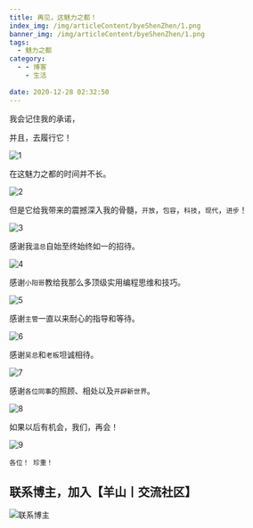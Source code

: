 ```yaml
---
title: 再见，这魅力之都！
index_img: /img/articleContent/byeShenZhen/1.png
banner_img: /img/articleContent/byeShenZhen/1.png
tags:
  - 魅力之都
category:
  - - 博客
    - 生活
 
date: 2020-12-28 02:32:50
---
```


我会记住我的承诺，

并且，去履行它！

<!-- more -->

![1](/img/articleContent/byeShenZhen/1.png)

在这魅力之都的时间并不长。

![2](/img/articleContent/byeShenZhen/2.png)

但是它给我带来的震撼深入我的骨髓，`开放`，`包容`，`科技`，`现代`，`进步`！

![3](/img/articleContent/byeShenZhen/3.png)

感谢我`温总`自始至终始终如一的招待。

![4](/img/articleContent/byeShenZhen/4.png)

感谢`小阳哥`教给我那么多顶级实用编程思维和技巧。

![5](/img/articleContent/byeShenZhen/5.png)

感谢`主管`一直以来耐心的指导和等待。

![6](/img/articleContent/byeShenZhen/6.png)

感谢`吴总`和`老板`坦诚相待。

![7](/img/articleContent/byeShenZhen/7.png)

感谢`各位同事`的照顾、相处以及`开辟新世界`。

![8](/img/articleContent/byeShenZhen/8.png)

如果以后有机会，我们，再会！

![9](/img/articleContent/byeShenZhen/9.png)

`各位！ 珍重！`

## 联系博主，加入【羊山丨交流社区】
![联系博主](/img/icon/wechatFindMe.png)